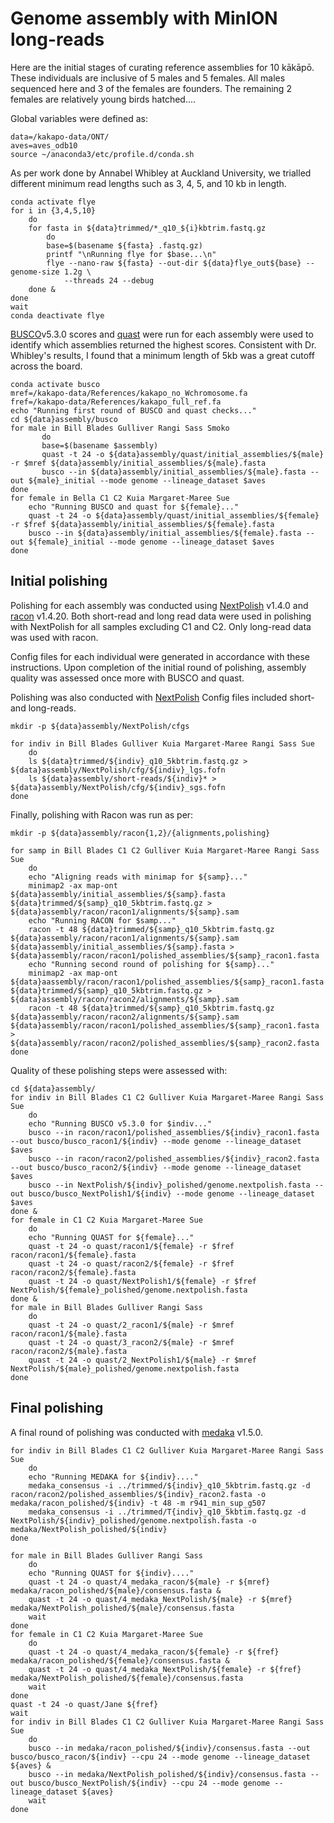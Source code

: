 # Genome assembly with MinION long-reads
Here are the initial stages of curating reference assemblies for 10 kākāpō. These individuals are inclusive of 5 males and 5 females. All males sequenced here and 3 of the females are founders. The remaining 2 females are relatively young birds hatched....

Global variables were defined as:
```
data=/kakapo-data/ONT/
aves=aves_odb10
source ~/anaconda3/etc/profile.d/conda.sh
```
As per work done by Annabel Whibley at Auckland University, we trialled different minimum read lengths such as 3, 4, 5, and 10 kb in length.
```
conda activate flye
for i in {3,4,5,10}
    do
    for fasta in ${data}trimmed/*_q10_${i}kbtrim.fastq.gz
        do
        base=$(basename ${fasta} .fastq.gz)
        printf "\nRunning flye for $base...\n"
        flye --nano-raw ${fasta} --out-dir ${data}flye_out${base} --genome-size 1.2g \
            --threads 24 --debug
    done &
done
wait
conda deactivate flye
```
[BUSCO](https://busco.ezlab.org/)v5.3.0 scores and [quast](https://github.com/ablab/quast) were run for each assembly were used to identify which assemblies returned the highest scores. Consistent with Dr. Whibley's results, I found that a minimum length of 5kb was a great cutoff across the board.
```
conda activate busco
mref=/kakapo-data/References/kakapo_no_Wchromosome.fa
fref=/kakapo-data/References/kakapo_full_ref.fa
echo "Running first round of BUSCO and quast checks..."
cd ${data}assembly/busco
for male in Bill Blades Gulliver Rangi Sass Smoko
       do
       base=$(basename $assembly)
       quast -t 24 -o ${data}assembly/quast/initial_assemblies/${male} -r $mref ${data}assembly/initial_assemblies/${male}.fasta
       busco --in ${data}assembly/initial_assemblies/${male}.fasta --out ${male}_initial --mode genome --lineage_dataset $aves
done
for female in Bella C1 C2 Kuia Margaret-Maree Sue
    echo "Running BUSCO and quast for ${female}..."
    quast -t 24 -o ${data}assembly/quast/initial_assemblies/${female} -r $fref ${data}assembly/initial_assemblies/${female}.fasta
    busco --in ${data}assembly/initial_assemblies/${female}.fasta --out ${female}_initial --mode genome --lineage_dataset $aves
done
```
## Initial polishing
Polishing for each assembly was conducted using [NextPolish](https://github.com/Nextomics/NextPolish) v1.4.0 and [racon]() v1.4.20. 
Both short-read and long read data were used in polishing with NextPolish for all samples excluding C1 and C2. Only long-read data was used with racon.

Config files for each individual were generated in accordance with these instructions. Upon completion of the initial round of polishing, assembly quality was assessed once more with BUSCO and quast.


Polishing was also conducted with [NextPolish](https://github.com/Nextomics/NextPolish) Config files included short- and long-reads. 
```
mkdir -p ${data}assembly/NextPolish/cfgs

for indiv in Bill Blades Gulliver Kuia Margaret-Maree Rangi Sass Sue
    do
    ls ${data}trimmed/${indiv}_q10_5kbtrim.fastq.gz > ${data}assembly/NextPolish/cfg/${indiv}_lgs.fofn
    ls ${data}assembly/short-reads/${indiv}* > ${data}assembly/NextPolish/cfg/${indiv}_sgs.fofn
done
```

Finally, polishing with Racon was run as per:
```
mkdir -p ${data}assembly/racon{1,2}/{alignments,polishing}

for samp in Bill Blades C1 C2 Gulliver Kuia Margaret-Maree Rangi Sass Sue
    do
    echo "Aligning reads with minimap for ${samp}..."
    minimap2 -ax map-ont ${data}assembly/initial_assemblies/${samp}.fasta ${data}trimmed/${samp}_q10_5kbtrim.fastq.gz > ${data}assembly/racon/racon1/alignments/${samp}.sam
    echo "Running RACON for $samp..."
    racon -t 48 ${data}trimmed/${samp}_q10_5kbtrim.fastq.gz ${data}assembly/racon/racon1/alignments/${samp}.sam ${data}assembly/initial_assemblies/${samp}.fasta > ${data}assembly/racon/racon1/polished_assemblies/${samp}_racon1.fasta
    echo "Running second round of polishing for ${samp}..."
    minimap2 -ax map-ont ${data}aassembly/racon/racon1/polished_assemblies/${samp}_racon1.fasta ${data}trimmed/${samp}_q10_5kbtrim.fastq.gz > ${data}assembly/racon/racon2/alignments/${samp}.sam
    racon -t 48 ${data}trimmed/${samp}_q10_5kbtrim.fastq.gz ${data}assembly/racon/racon2/alignments/${samp}.sam ${data}assembly/racon/racon1/polished_assemblies/${samp}_racon1.fasta > ${data}assembly/racon/racon2/polished_assemblies/${samp}_racon2.fasta
done
```
Quality of these polishing steps were assessed with:
```
cd ${data}assembly/
for indiv in Bill Blades C1 C2 Gulliver Kuia Margaret-Maree Rangi Sass Sue
    do
    echo "Running BUSCO v5.3.0 for $indiv..."
    busco --in racon/racon1/polished_assemblies/${indiv}_racon1.fasta --out busco/busco_racon1/${indiv} --mode genome --lineage_dataset $aves
    busco --in racon/racon2/polished_assemblies/${indiv}_racon2.fasta --out busco/busco_racon2/${indiv} --mode genome --lineage_dataset $aves
    busco --in NextPolish/${indiv}_polished/genome.nextpolish.fasta --out busco/busco_NextPolish1/${indiv} --mode genome --lineage_dataset $aves
done &
for female in C1 C2 Kuia Margaret-Maree Sue
    do
    echo "Running QUAST for ${female}..."
    quast -t 24 -o quast/racon1/${female} -r $fref racon/racon1/${female}.fasta
    quast -t 24 -o quast/racon2/${female} -r $fref racon/racon2/${female}.fasta
    quast -t 24 -o quast/NextPolish1/${female} -r $fref NextPolish/${female}_polished/genome.nextpolish.fasta
done &
for male in Bill Blades Gulliver Rangi Sass
    do
    quast -t 24 -o quast/2_racon1/${male} -r $mref racon/racon1/${male}.fasta 
    quast -t 24 -o quast/3_racon2/${male} -r $mref racon/racon2/${male}.fasta
    quast -t 24 -o quast/2_NextPolish1/${male} -r $mref NextPolish/${male}_polished/genome.nextpolish.fasta
done
```
## Final polishing
A final round of polishing was conducted with [medaka](https://github.com/nanoporetech/medaka) v1.5.0.
```
for indiv in Bill Blades C1 C2 Gulliver Kuia Margaret-Maree Rangi Sass Sue
    do
    echo "Running MEDAKA for ${indiv}...."
    medaka_consensus -i ../trimmed/${indiv}_q10_5kbtrim.fastq.gz -d racon/racon2/polished_assemblies/${indiv}_racon2.fasta -o medaka/racon_polished/${indiv} -t 48 -m r941_min_sup_g507
    medaka_consensus -i ../trimmed/T{indiv}_q10_5kbtim.fastq.gz -d NextPolish/${indiv}_polished/genome.nextpolish.fasta -o medaka/NextPolish_polished/${indiv}
done

for male in Bill Blades Gulliver Rangi Sass
    do
    echo "Running QUAST for ${indiv}...."
    quast -t 24 -o quast/4_medaka_racon/${male} -r ${mref} medaka/racon_polished/${male}/consensus.fasta &
    quast -t 24 -o quast/4_medaka_NextPolish/${male} -r ${mref} medaka/NextPolish_polished/${male}/consensus.fasta
    wait
done
for female in C1 C2 Kuia Margaret-Maree Sue
    do
    quast -t 24 -o quast/4_medaka_racon/${female} -r ${fref} medaka/racon_polished/${female}/consensus.fasta &
    quast -t 24 -o quast/4_medaka_NextPolish/${female} -r ${fref} medaka/NextPolish_polished/${female}/consensus.fasta
    wait
done
quast -t 24 -o quast/Jane ${fref}
wait
for indiv in Bill Blades C1 C2 Gulliver Kuia Margaret-Maree Rangi Sass Sue
    do
    busco --in medaka/racon_polished/${indiv}/consensus.fasta --out busco/busco_racon/${indiv} --cpu 24 --mode genome --lineage_dataset ${aves} &
    busco --in medaka/NextPolish_polished/${indiv}/consensus.fasta --out busco/busco_NextPolish/${indiv} --cpu 24 --mode genome --lineage_dataset ${aves}
    wait
done
```
